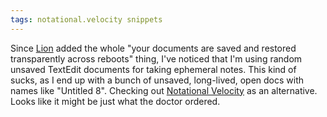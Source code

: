 ```yaml
---
tags: notational.velocity snippets
---
```


Since [Lion](/wiki/Lion) added the whole "your documents are saved and restored transparently across reboots" thing, I've noticed that I'm using random unsaved TextEdit documents for taking ephemeral notes. This kind of sucks, as I end up with a bunch of unsaved, long-lived, open docs with names like "Untitled 8". Checking out [Notational Velocity](http://notational.net/) as an alternative. Looks like it might be just what the doctor ordered.
